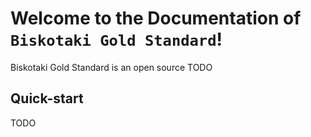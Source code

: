 # Welcome to the Documentation of `Biskotaki Gold Standard`!

Biskotaki Gold Standard is an open source TODO

## Quick-start

TODO
